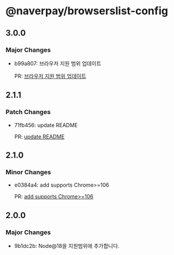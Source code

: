 # @naverpay/browserslist-config

## 3.0.0

### Major Changes

- b99a807: 브라우저 지원 범위 업데이트

  PR: [브라우저 지원 범위 업데이트](https://github.com/NaverPayDev/browserslist-config/pull/18)

## 2.1.1

### Patch Changes

- 71fb456: update README

  PR: [update README](https://github.com/NaverPayDev/browserslist-config/pull/14)

## 2.1.0

### Minor Changes

- e0384a4: add supports Chrome>=106

  PR: [add supports Chrome>=106](https://github.com/NaverPayDev/browserslist-config/pull/12)

## 2.0.0

### Major Changes

- 9b1dc2b: Node@18을 지원범위에 추가합니다.
